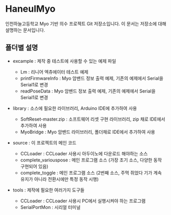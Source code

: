 # HaneulMyo
인천하늘고등학교 Myo 기반 의수 프로젝트 Git 저장소입니다.
이 문서는 저장소에 대해 설명하는 문서입니다.

폴더별 설명
-------------
* excample : 제작 중 테스트에 사용할 수 있는 예제 파일
  + Lm : 리니어 엑츄에이터 테스트 예제
  + printFirmwareInfo : Myo 암밴드 정보 출력 예제, 기존의 예제에서 Serial을 Serial1로 변경
  + readPoseData : Myo 암밴드 정보 출력 예제, 기존의 예제에서 Serial을 Serial1로 변경
* library : 소스에 필요한 라이브러리, Arduino IDE에 추가하여 사용
  + SoftReset-master.zip : 소프트웨어 리셋 구현 라이브러리, zip 채로 IDE에서 추가하여 사용
  + MyoBridge : Myo 암밴드 라이브러리, 폴더채로 IDE에서 추가하여 사용
* source : 이 프로젝트의 메인 코드
  + CCLoader : CCLoader 사용시 아두이노에 다운로드 해야하는 소스
  + complete_variouspose : 메인 프로그램 소스 (가장 초기 소스, 다양한 동작 구현되어 있음)
  + complete_toggle : 메인 프로그램 소스 (2번째 소스, 주먹 쥐었다 기가 계속 유지가 아니라 전환시에만 특정 동작 시행)
    
* tools : 제작에 필요한 여러가지 도구들
  + CCLoader : CCLoader 사용시 PC에서 실행시켜야 하는 프로그램
  + SerialPortMon : 시리얼 터미널 
